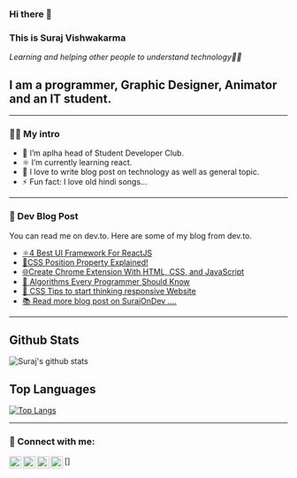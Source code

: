 ### Hi there 👋



### This is Suraj Vishwakarma 

*Learning and helping other people to understand technology👨‍💻*

## I am a programmer, Graphic Designer, Animator and an IT student.

---

### 👨‍💻 My intro 
- 🔭 I’m aplha head of Student Developer Club.
- ⚛️ I’m currently learning react.
- 📝 I love to write blog post on technology as well as general topic.
- ⚡ Fun fact: I love old hindi songs...

---

### 📓 Dev Blog Post
You can read me on dev.to. Here are some of my blog from dev.to.

- [⚛️4 Best UI Framework For ReactJS](https://surajondev.wordpress.com/2021/04/01/4-best-ui-framework-for-reactjs/)
- [📍CSS Position Property Explained!](https://surajondev.wordpress.com/2021/03/27/css-position-property-explained/)
- [🌐Create Chrome Extension With HTML, CSS, and JavaScript](https://dev.to/surajondev/create-chrome-extension-with-html-css-and-javascript-4ofd)
- [🎰 Algorithms Every Programmer Should Know](https://surajondev.wordpress.com/2021/02/15/algorithms-every-programmer-should-know-part-1-searching-algorithm/)
- [📱 CSS Tips to start thinking responsive Website](https://surajondev.wordpress.com/2021/02/12/css-tips-to-start-thinking-responsive-website/)
- [📚 Read more blog post on SurajOnDev ....](https://surajondev.wordpress.com/)

---
## Github Stats

![Suraj's github stats](https://github-readme-stats.vercel.app/api?username=surajondev&show_icons=true&theme=radical)

## Top Languages

[![Top Langs](https://github-readme-stats.vercel.app/api/top-langs/?username=surajondev&layout=compact&theme=radical)](https://github.com/anuraghazra/github-readme-stats)


---

### 🔗 Connect with me:

[<img align="left" alt="surajondev | DEV" width="22px" src="https://pbs.twimg.com/profile_images/1253165670935773185/SkSoEQL3_400x400.jpg" />](https://dev.to/surajondev)
[<img align="left" alt="surajondev | Twitter" width="22px" src="https://logodownload.org/wp-content/uploads/2014/09/twitter-logo-4.png" />](https://twitter.com/surajondev)
[<img align="left" alt="surajondev | LinkedIn" width="22px" src="https://image.flaticon.com/icons/png/512/174/174857.png" />](https://linkedin.com/surajsrv11)
[<img align="left" alt="surajondev | SurajOnDev" width="22px" src="https://user-images.githubusercontent.com/67496096/114050006-8a2c8300-98a9-11eb-8bab-08118ce45d40.png" />]


